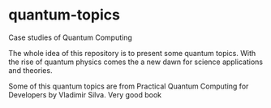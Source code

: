 # quantum-topics
Case studies of Quantum Computing

The whole idea of this repository is to present some quantum topics. With the rise of quantum physics comes
the a new dawn for science applications and theories.

Some of this quantum topics are from Practical Quantum Computing for Developers by Vladimir Silva. Very good book
